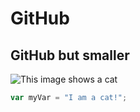 # GitHub
## GitHub but smaller
![This image shows a cat](https://i.natgeofe.com/n/548467d8-c5f1-4551-9f58-6817a8d2c45e/NationalGeographic_2572187_square.jpg)
``` javascript
var myVar = "I am a cat!";
```
